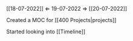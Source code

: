 [[18-07-2022]] $\Leftarrow$ 19-07-2022 $\Rightarrow$ [[20-07-2022]]

Created a MOC for [[400 Projects|projects]]

Started looking into [[Timeline]]